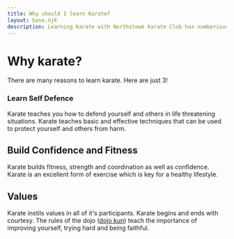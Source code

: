 ```yaml
---
title: Why should I learn Karate?
layout: base.njk
description: Learning Karate with Northstowe Karate Club has numberious benefits including learning effective self defence, gaining confidence and improved fitness
---
```

# Why karate?
There are many reasons to learn karate. Here are just 3!
### Learn Self Defence
Karate teaches you how to defend yourself and others in life threatening situations.  Karate teaches basic and effective techniques that can be used to protect yourself and others from harm.

## Build Confidence and Fitness
Karate builds fitness, strength and coordination as well as confidence. Karate is an excellent form of exercise which is key for a healthy lifestyle.

## Values
Karate instils values in all of it's participants. Karate begins and ends with courtesy. The rules of the dojo ([dojo kun](/dojokun/)) teach the importance of improving yourself, trying hard and being faithful.

